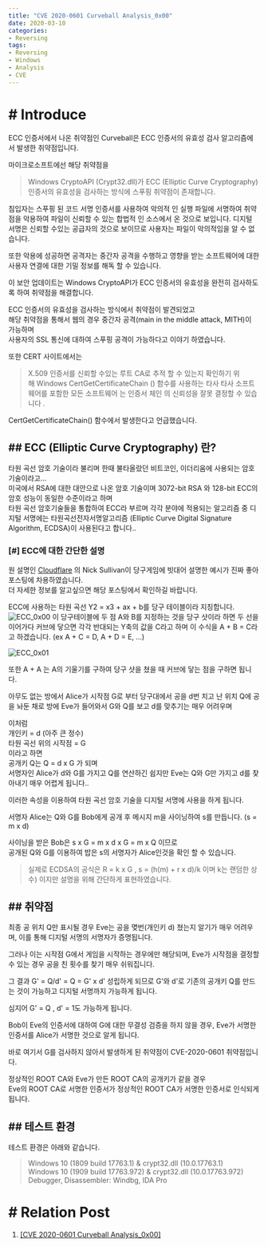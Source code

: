 ```yaml
---
title: "CVE 2020-0601 Curveball Analysis_0x00"
date: 2020-03-10
categories:
- Reversing
tags:
- Reversing
- Windows
- Analysis
- CVE
---
```


# # Introduce
ECC 인증서에서 나온 취약점인 Curveball은 ECC 인증서의 유효성 검사 알고리즘에서 발생한 취약점입니다.  

마이크로소프트에선 해당 취약점을

>Windows CryptoAPI (Crypt32.dll)가 ECC (Elliptic Curve Cryptography) 인증서의 유효성을 검사하는 방식에 스푸핑 취약점이 존재합니다.  
  
침입자는 스푸핑 된 코드 서명 인증서를 사용하여 악의적 인 실행 파일에 서명하여 취약점을 악용하여 파일이 신뢰할 수 있는 합법적 인 소스에서 온 것으로 보입니다. 디지털 서명은 신뢰할 수있는 공급자의 것으로 보이므로 사용자는 파일이 악의적임을 알 수 없습니다.  

또한 악용에 성공하면 공격자는 중간자 공격을 수행하고 영향을 받는 소프트웨어에 대한 사용자 연결에 대한 기밀 정보를 해독 할 수 있습니다.   

이 보안 업데이트는 Windows CryptoAPI가 ECC 인증서의 유효성을 완전히 검사하도록  하여 취약점을 해결합니다.  

ECC 인증서의 유효성을 검사하는 방식에서 취약점이 발견되었고  
해당 취약점을 통해서 웹의 경우 중간자 공격(main in the middle attack, MITH)이 가능하며  
사용자의 SSL 통신에 대하여 스푸핑 공격이 가능하다고 이야기 하였습니다.  

또한 CERT 사이트에서는  

>X.509 인증서를 신뢰할 수있는 루트 CA로 추적 할 수 있는지 확인하기 위해 Windows CertGetCertificateChain () 함수를 사용하는 타사 타사 소프트웨어를 포함한 모든 소프트웨어 는 인증서 체인 의 신뢰성을 잘못 결정할 수 있습니다 .

CertGetCertificateChain() 함수에서 발생한다고 언급했습니다.  

## ## ECC (Elliptic Curve Cryptography) 란?
타원 곡선 암호 기술이라 불리며 한때 불타올랐던 비트코인, 이더리움에 사용되는 암호기술이라고...  
미국에서 RSA에 대한 대안으로 나온 암호 기술이며 3072-bit RSA 와 128-bit ECC의 암호 성능이 동일한 수준이라고 하며  
타원 곡선 암호기술들을 통합하여 ECC라 부르며 각각 분야에 적용되는 알고리즘 중 디지털 서명에는 타원곡선전자서명알고리즘 (Elliptic Curve Digital Signature Algorithm, ECDSA)이 사용된다고 합니다..  

### [#] ECC에 대한 간단한 설명
원 설명인 [Cloudflare](https://blog.cloudflare.com/a-relatively-easy-to-understand-primer-on-elliptic-curve-cryptography/) 의 Nick Sullivan이 당구게임에 빗대어 설명한 예시가 진짜 좋아 포스팅에 차용하였습니다.  
더 자세한 정보를 알고싶으면 해당 포스팅에서 확인하길 바랍니다.  

ECC에 사용하는 타원 곡선 Y2 = x3 + ax + b를 당구 테이블이라 지칭합니다.  
![ECC_0x00](http://holi4m.github.io/postimage/2020-03-10-CVE20200601/1.png)
이 당구테이블에 두 점 A와 B를 지정하는 것을 당구 샷이라 하면 두 선을 이어가다 커브에 닿으면 각각 반대되는 Y축의 값을 C라고 하며 이 수식을 A + B = C라고 하겠습니다. (ex A + C = D, A + D = E, ...)  

![ECC_0x01](http://holi4m.github.io/postimage/2020-03-10-CVE20200601/2.gif)

또한 A + A 는 A의 기울기를 구하여 당구 샷을 쳤을 때 커브에 닿는 점을 구하면 됩니다.  

아무도 없는 방에서 Alice가 시작점 G로 부터 당구대에서 공을 d번 치고 난 위치 Q에 공을 놔둔 채로 방에 Eve가 들어와서 G와 Q를 보고 d를 맞추기는 매우 어려우며

이처럼  
개인키 = d (아주 큰 정수)  
타원 곡선 위의 시작점 = G  
이라고 하면  
공개키 Q는 Q = d x G 가 되며  
서명자인 Alice가 d와 G를 가지고 Q를 연산하긴 쉽지만 Eve는 Q와 G만 가지고 d를 찾아내기 매우 어렵게 됩니다.. 
 
이러한 속성을 이용하여 타원 곡선 암호 기술을 디지털 서명에 사용을 하게 됩니다.  

서명자 Alice는 Q와 G를 Bob에게 공개 후 메시지 m을 사이닝하여 s를 만듭니다. (s = m x d)  

사이닝을 받은 Bob은 s x G = m x d x G = m x Q 이므로  
공개된 Q와 G를 이용하여 밥은 s의 서명자가 Alice인것을 확인 할 수 있습니다.  


>실제로 ECDSA의 공식은 R = k x G , s = (h(m) + r x d)/k 이며 k는 랜덤한 상수) 이지만 설명을 위해 간단하게 표현하였습니다.  

## ## 취약점 
최종 공 위치 Q만 표시될 경우 Eve는 공을 몆번(개인키 d) 쳤는지 알기가 매우 어려우며, 이를 통해 디지털 서명의 서명자가 증명됩니다.  

그러나 이는 시작점 G에서 게임을 시작하는 경우에만 해당되며, Eve가 시작점을 결정할 수 있는 경우 공을 친 횟수를 찾기 매우 쉬워집니다. 
 
그 결과 G' = Q/d' = Q = G' x d' 성립하게 되므로 G'와 d'로 기존의 공개키 Q를 만드는 것이 가능하고 디지털 서명까지 가능하게 됩니다.  

심지어 G' = Q , d' = 1도 가능하게 됩니다.  

Bob이 Eve의 인증서에 대하여 G에 대한 무결성 검증을 하지 않을 경우, Eve가 서명한 인증서를 Alice가 서명한 것으로 알게 됩니다.  

바로 여기서 G를 검사하지 않아서 발생하게 된 취약점이 CVE-2020-0601 취약점입니다.  

정상적인 ROOT CA와 Eve가 만든 ROOT CA의 공개키가 같을 경우  
Eve의 ROOT CA로 서명한 인증서가 정상적인 ROOT CA가 서명한 인증서로 인식되게 됩니다.  

## ## 테스트 환경

테스트 환경은 아래와 같습니다.

>Windows 10 (1809 build 17763.1) & crypt32.dll (10.0.17763.1)  
>Windows 10 (1909 build 17763.972) & crypt32.dll (10.0.17763.972)
>Debugger, Disassembler: Windbg, IDA Pro

# # Relation Post
1. [[CVE 2020-0601 Curveball Analysis_0x00]](https://holi4m.github.io/reversing/2020/04/29/CVE20200601-1)

